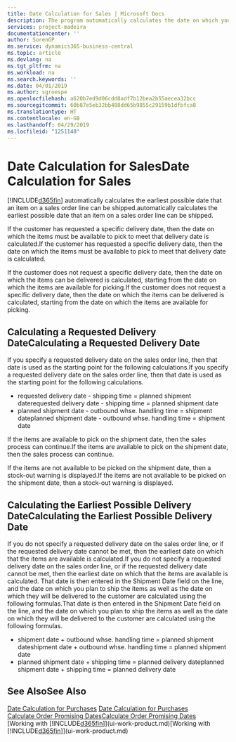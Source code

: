 ```yaml
---
title: Date Calculation for Sales | Microsoft Docs
description: The program automatically calculates the date on which you must order an item to have it in inventory on a certain date. This is the date on which you can expect items ordered on a particular date to be available for picking.
services: project-madeira
documentationcenter: ''
author: SorenGP
ms.service: dynamics365-business-central
ms.topic: article
ms.devlang: na
ms.tgt_pltfrm: na
ms.workload: na
ms.search.keywords: ''
ms.date: 04/01/2019
ms.author: sgroespe
ms.openlocfilehash: a620b7ed9d06cdd8adf7b12bea2b55aecea32bcc
ms.sourcegitcommit: 60b87e5eb32bb408dd65b9855c29159b1dfbfca8
ms.translationtype: HT
ms.contentlocale: en-GB
ms.lasthandoff: 04/29/2019
ms.locfileid: "1251140"
---
```

# <a name="date-calculation-for-sales"></a><span data-ttu-id="2cde9-104">Date Calculation for Sales</span><span class="sxs-lookup"><span data-stu-id="2cde9-104">Date Calculation for Sales</span></span>
[!INCLUDE[d365fin](includes/d365fin_md.md)] <span data-ttu-id="2cde9-105">automatically calculates the earliest possible date that an item on a sales order line can be shipped.</span><span class="sxs-lookup"><span data-stu-id="2cde9-105">automatically calculates the earliest possible date that an item on a sales order line can be shipped.</span></span>

<span data-ttu-id="2cde9-106">If the customer has requested a specific delivery date, then the date on which the items must be available to pick to meet that delivery date is calculated.</span><span class="sxs-lookup"><span data-stu-id="2cde9-106">If the customer has requested a specific delivery date, then the date on which the items must be available to pick to meet that delivery date is calculated.</span></span>

<span data-ttu-id="2cde9-107">If the customer does not request a specific delivery date, then the date on which the items can be delivered is calculated, starting from the date on which the items are available for picking.</span><span class="sxs-lookup"><span data-stu-id="2cde9-107">If the customer does not request a specific delivery date, then the date on which the items can be delivered is calculated, starting from the date on which the items are available for picking.</span></span>

## <a name="calculating-a-requested-delivery-date"></a><span data-ttu-id="2cde9-108">Calculating a Requested Delivery Date</span><span class="sxs-lookup"><span data-stu-id="2cde9-108">Calculating a Requested Delivery Date</span></span>
<span data-ttu-id="2cde9-109">If you specify a requested delivery date on the sales order line, then that date is used as the starting point for the following calculations.</span><span class="sxs-lookup"><span data-stu-id="2cde9-109">If you specify a requested delivery date on the sales order line, then that date is used as the starting point for the following calculations.</span></span>

- <span data-ttu-id="2cde9-110">requested delivery date - shipping time = planned shipment date</span><span class="sxs-lookup"><span data-stu-id="2cde9-110">requested delivery date - shipping time = planned shipment date</span></span>
- <span data-ttu-id="2cde9-111">planned shipment date - outbound whse. handling time = shipment date</span><span class="sxs-lookup"><span data-stu-id="2cde9-111">planned shipment date - outbound whse. handling time = shipment date</span></span>

<span data-ttu-id="2cde9-112">If the items are available to pick on the shipment date, then the sales process can continue.</span><span class="sxs-lookup"><span data-stu-id="2cde9-112">If the items are available to pick on the shipment date, then the sales process can continue.</span></span>

<span data-ttu-id="2cde9-113">If the items are not available to be picked on the shipment date, then a stock-out warning is displayed.</span><span class="sxs-lookup"><span data-stu-id="2cde9-113">If the items are not available to be picked on the shipment date, then a stock-out warning is displayed.</span></span>

## <a name="calculating-the-earliest-possible-delivery-date"></a><span data-ttu-id="2cde9-114">Calculating the Earliest Possible Delivery Date</span><span class="sxs-lookup"><span data-stu-id="2cde9-114">Calculating the Earliest Possible Delivery Date</span></span>
<span data-ttu-id="2cde9-115">If you do not specify a requested delivery date on the sales order line, or if the requested delivery date cannot be met, then the earliest date on which that the items are available is calculated.</span><span class="sxs-lookup"><span data-stu-id="2cde9-115">If you do not specify a requested delivery date on the sales order line, or if the requested delivery date cannot be met, then the earliest date on which that the items are available is calculated.</span></span> <span data-ttu-id="2cde9-116">That date is then entered in the Shipment Date field on the line, and the date on which you plan to ship the items as well as the date on which they will be delivered to the customer are calculated using the following formulas.</span><span class="sxs-lookup"><span data-stu-id="2cde9-116">That date is then entered in the Shipment Date field on the line, and the date on which you plan to ship the items as well as the date on which they will be delivered to the customer are calculated using the following formulas.</span></span>

- <span data-ttu-id="2cde9-117">shipment date + outbound whse. handling time = planned shipment date</span><span class="sxs-lookup"><span data-stu-id="2cde9-117">shipment date + outbound whse. handling time = planned shipment date</span></span>
- <span data-ttu-id="2cde9-118">planned shipment date + shipping time = planned delivery date</span><span class="sxs-lookup"><span data-stu-id="2cde9-118">planned shipment date + shipping time = planned delivery date</span></span>


## <a name="see-also"></a><span data-ttu-id="2cde9-119">See Also</span><span class="sxs-lookup"><span data-stu-id="2cde9-119">See Also</span></span>  
 <span data-ttu-id="2cde9-120">[Date Calculation for Purchases](purchasing-date-calculation-for-purchases.md) </span><span class="sxs-lookup"><span data-stu-id="2cde9-120">[Date Calculation for Purchases](purchasing-date-calculation-for-purchases.md) </span></span>  
 [<span data-ttu-id="2cde9-121">Calculate Order Promising Dates</span><span class="sxs-lookup"><span data-stu-id="2cde9-121">Calculate Order Promising Dates</span></span>](sales-how-to-calculate-order-promising-dates.md)  
 <span data-ttu-id="2cde9-122">[Working with [!INCLUDE[d365fin](includes/d365fin_md.md)]](ui-work-product.md)</span><span class="sxs-lookup"><span data-stu-id="2cde9-122">[Working with [!INCLUDE[d365fin](includes/d365fin_md.md)]](ui-work-product.md)</span></span>

